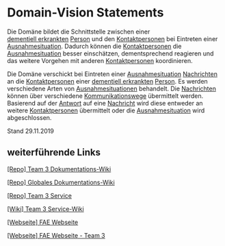 # Domain-Vision Statements

Die Domäne bildet die Schnittstelle zwischen einer  
[dementiell erkrankten](https://fae.archi-lab.io/glossary/2019/11/15/Glossary-Dementiell-erkrankter.html) 
[Person](https://fae.archi-lab.io/glossary/2019/11/15/Glossary-Person.html) und den 
[Kontaktpersonen](https://fae.archi-lab.io/glossary/2019/11/06/Glossary-Kontaktperson.html) bei Eintreten einer 
[Ausnahmesituation](https://fae.archi-lab.io/glossary/2019/11/04/Glossary-Ausnahmesituation.html). 
Dadurch können die [Kontaktpersonen](https://fae.archi-lab.io/glossary/2019/11/06/Glossary-Kontaktperson.html) die 
[Ausnahmesituation](https://fae.archi-lab.io/glossary/2019/11/04/Glossary-Ausnahmesituation.html) besser einschätzen, 
dementsprechend reagieren und das weitere Vorgehen mit anderen 
[Kontaktpersonen](https://fae.archi-lab.io/glossary/2019/11/06/Glossary-Kontaktperson.html) koordinieren.

Die Domäne verschickt bei Eintreten einer [Ausnahmesituation](https://fae.archi-lab.io/glossary/2019/11/04/Glossary-Ausnahmesituation.html)
[Nachrichten](https://fae.archi-lab.io/glossary/2019/11/04/Glossary-Nachricht.html) an die 
[Kontaktpersonen](https://fae.archi-lab.io/glossary/2019/11/06/Glossary-Kontaktperson.html) einer 
[dementiell erkrankten](https://fae.archi-lab.io/glossary/2019/11/15/Glossary-Dementiell-erkrankter.html) 
[Person](https://fae.archi-lab.io/glossary/2019/11/15/Glossary-Person.html). Es werden verschiedene Arten von 
[Ausnahmesituationen](https://fae.archi-lab.io/glossary/2019/11/04/Glossary-Ausnahmesituation.html) behandelt. 
Die [Nachrichten](https://fae.archi-lab.io/glossary/2019/11/04/Glossary-Nachricht.html) können über verschiedene 
[Kommunikationswege](https://fae.archi-lab.io/glossary/2019/11/21/Glossary-Kommunikationsweg.html) übermittelt werden. 
Basierend auf der [Antwort](https://fae.archi-lab.io/glossary/2019/11/04/Glossary-Antwort.html) auf eine 
[Nachricht](https://fae.archi-lab.io/glossary/2019/11/04/Glossary-Nachricht.html) wird diese entweder an weitere 
[Kontaktpersonen](https://fae.archi-lab.io/glossary/2019/11/06/Glossary-Kontaktperson.html) übermittelt oder die 
[Ausnahmesituation](https://fae.archi-lab.io/glossary/2019/11/04/Glossary-Ausnahmesituation.html) wird abgeschlossen.

Stand 29.11.2019
	
## weiterführende Links

[[Repo] Team 3 Dokumentations-Wiki](https://github.com/Archi-Lab-FAE/fae-team-3-documentation/wiki)

[[Repo] Globales Dokumentations-Wiki](https://github.com/Archi-Lab-FAE/fae-global-documentation)

[[Repo] Team 3 Service](https://github.com/Archi-Lab-FAE/fae-team-3-service)

[[Wiki] Team 3 Service-Wiki](https://github.com/Archi-Lab-FAE/fae-team-3-service/wiki)

[[Webseite] FAE Webseite](https://fae.archi-lab.io/)

[[Webseite] FAE Webseite - Team 3](https://fae.archi-lab.io/team-3)
